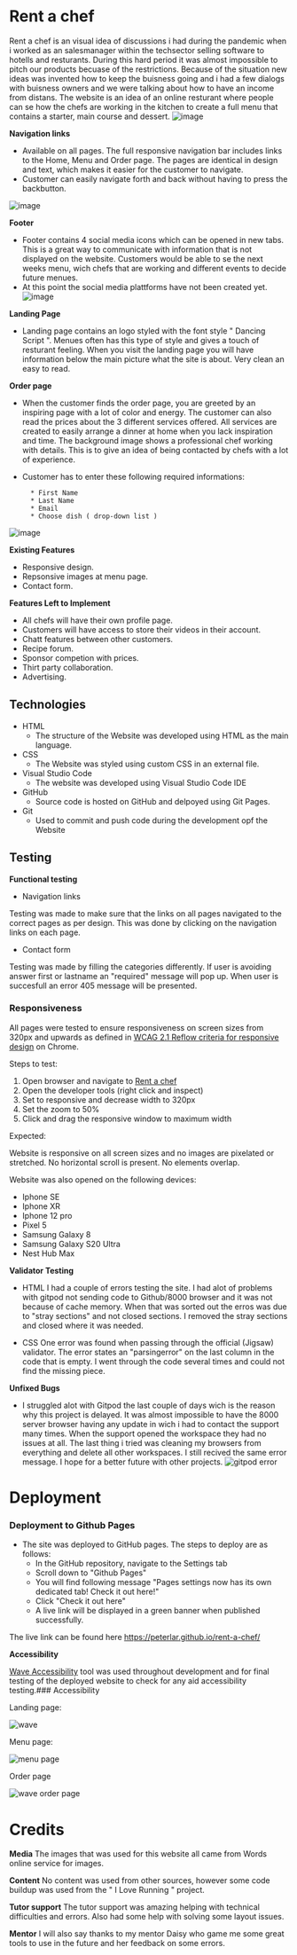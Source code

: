 # Rent a chef
Rent a chef is an visual idea of discussions i had during the pandemic when i worked as an salesmanager within the techsector selling software to hotells and resturants.
During this hard period it was almost impossible to pitch our products becuase of the restrictions. Because of the situation new ideas was invented how to keep the buisness going and i had a few dialogs with buisness owners and we were talking about how to have an income from distans. The website is an idea of an online resturant where people can se how the chefs are working in the kitchen to create a full menu that contains a starter, main course and dessert.
![image](https://user-images.githubusercontent.com/100356636/161710456-fc2c64a5-bb91-43b2-a0fe-27f2641bb731.png)

**Navigation links**
- Available on all pages. The full responsive navigation bar includes links to the Home, Menu and Order page. The pages are identical in design and text, which makes it easier for the customer to navigate.
- Customer can easily navigate forth and back without having to press the backbutton.

![image](https://user-images.githubusercontent.com/100356636/161710835-01517400-99f7-4795-b1e9-111174d567e3.png)




**Footer**
- Footer contains 4 social media icons which can be opened in new tabs. This is a great way to communicate with information that is not displayed on the website. Customers would be able to se the next weeks menu, wich chefs that are working and different events to decide future menues.
-  At this point the social media plattforms have not been created yet. 
![image](https://user-images.githubusercontent.com/100356636/161710665-afec94a1-61af-4ceb-950e-c2759cde8863.png)



**Landing Page**

- Landing page contains an logo styled with the font style " Dancing Script ". Menues often has this type of style and gives a touch of resturant feeling. When you visit the landing page you will have information below the main picture what the site is about. Very clean an easy to read.



**Order page**
- When the customer finds the order page, you are greeted by an inspiring page with a lot of color and energy. The customer can also read the prices about the 3 different services offered. All services are created to easily arrange a dinner at home when you lack inspiration and time. The background image shows a professional chef working with details. This is to give an idea of being contacted by chefs with a lot of experience.

- Customer has to enter these following required informations:

        * First Name 
        * Last Name 
        * Email 
        * Choose dish ( drop-down list )

![image](https://user-images.githubusercontent.com/100356636/161611093-64373d70-589f-4bcf-94ae-9e0d063b8451.png)


**Existing Features**
- Responsive design.
- Repsonsive images at menu page.
- Contact form.

**Features Left to Implement**
- All chefs will have their own profile page.
- Customers will have access to store their videos in their account.
- Chatt features between other customers.
- Recipe forum.
- Sponsor competion with prices.
- Thirt party collaboration.
- Advertising.

## Technologies

* HTML
    * The structure of the Website was developed using HTML as the main language.
* CSS
    * The Website was styled using custom CSS in an external file.
* Visual Studio Code
    * The website was developed using Visual Studio Code IDE
* GitHub
    * Source code is hosted on GitHub and delpoyed using Git Pages.
* Git 
    * Used to commit and push code during the development opf the Website

## Testing 

**Functional testing**

- Navigation links

Testing was made to make sure that the links on all pages navigated to the correct pages as per design. This was done by clicking on the navigation links on each page.

- Contact form

Testing was made by filling the categories differently. If user is avoiding answer first or lastname an "required" message will pop up. When user is succesfull an error 405 message will be presented.


### Responsiveness

All pages were tested to ensure responsiveness on screen sizes from 320px and upwards as defined in [WCAG 2.1 Reflow criteria for responsive design](https://www.w3.org/WAI/WCAG21/Understanding/reflow.html) on Chrome.

Steps to test:

1. Open browser and navigate to [Rent a chef](https://peterlar.github.io/rent-a-chef/)
2. Open the developer tools (right click and inspect)
3. Set to responsive and decrease width to 320px
4. Set the zoom to 50%
5. Click and drag the responsive window to maximum width

Expected:

Website is responsive on all screen sizes and no images are pixelated or stretched.
No horizontal scroll is present.
No elements overlap.

Website was also opened on the following devices:

- Iphone SE
- Iphone XR
- Iphone 12 pro
- Pixel 5
- Samsung Galaxy 8
- Samsung Galaxy S20 Ultra
- Nest Hub Max

**Validator Testing**

- HTML
I had a couple of errors testing the site. I had alot of problems with gitpod not sending code to Github/8000 browser and it was not because of cache memory. When that 
was sorted out the erros was due to "stray sections" and not closed sections. I removed the stray sections and closed where it was needed.

- CSS
One error was found when passing through the official (Jigsaw) validator. The error states an "parsingerror" on the last column in the code that is empty. I went through the code several times and could not find the missing piece. 

**Unfixed Bugs**
- I struggled alot with Gitpod the last couple of days wich is the reason why this project is delayed. It was almost impossible to have the 8000 server browser having any update in wich i had to contact the support many times. When the support opened the workspace they had no issues at all. The last thing i tried was cleaning my browsers from everything and delete all other workspaces. I still recived the same error message. I hope for a better future with other projects.
![gitpod error](https://user-images.githubusercontent.com/100356636/161829647-fd05cc7a-c129-4e45-bf49-cac6e11f88ce.JPG)

# Deployment

### Deployment to Github Pages

- The site was deployed to GitHub pages. The steps to deploy are as follows: 
  - In the GitHub repository, navigate to the Settings tab 
  - Scroll down to "Github Pages"
  - You will find following message "Pages settings now has its own dedicated tab! Check it out here!"
  - Click "Check it out here"
  - A live link will be displayed in a green banner when published successfully. 

The live link can be found here https://peterlar.github.io/rent-a-chef/


**Accessibility**

[Wave Accessibility](https://wave.webaim.org/) tool was used throughout development and for final testing of the deployed website to check for any aid accessibility testing.### Accessibility

Landing page:

![wave](https://user-images.githubusercontent.com/100356636/161719921-b27d198c-f683-4b9c-83ce-ca56fe2cb9ea.JPG)

Menu page:

![menu page](https://user-images.githubusercontent.com/100356636/161720392-8e7343fd-ab43-4bd9-89a5-e76499f305a1.JPG)

Order page

![wave order page](https://user-images.githubusercontent.com/100356636/161720047-41f62281-49e8-4d3d-82b7-6dc2b3dbcc7e.JPG)

# Credits

**Media**
The images that was used for this website all came from Words online service for images.

**Content**
No content was used from other sources, however some code buildup was used from the " I Love Running " project.

**Tutor support**
The tutor support was amazing helping with technical difficulties and errors. Also had some help with solving some layout issues.

**Mentor** 
I will also say thanks to my mentor Daisy who game me some great tools to use in the future and her feedback on some errors.
